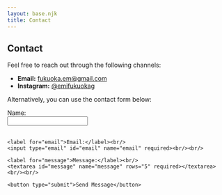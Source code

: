 ```yaml
---
layout: base.njk
title: Contact
---
```


<div class="content-container">

## Contact

Feel free to reach out through the following channels:

- **Email:** [fukuoka.em@gmail.com](mailto:emifukuoka@example.com)
- **Instagram:** [@emifukuokag](https://www.instagram.com/emifukuokag/)

Alternatively, you can use the contact form below:

<form action="/submit-form" method="POST">
    <label for="name">Name:</label><br/>
    <input type="text" id="name" name="name" required><br/><br/>
    
    <label for="email">Email:</label><br/>
    <input type="email" id="email" name="email" required><br/><br/>
    
    <label for="message">Message:</label><br/>
    <textarea id="message" name="message" rows="5" required></textarea><br/><br/>
    
    <button type="submit">Send Message</button>
</form>

</div>